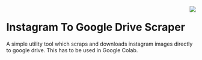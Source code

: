 <img src="https://upload.wikimedia.org/wikipedia/commons/thumb/e/e7/Instagram_logo_2016.svg/768px-Instagram_logo_2016.svg.png" align="right">

Instagram To Google Drive Scraper
=================================

A simple utility tool which scraps and downloads instagram images directly to google drive. 
This has to be used in Google Colab.
